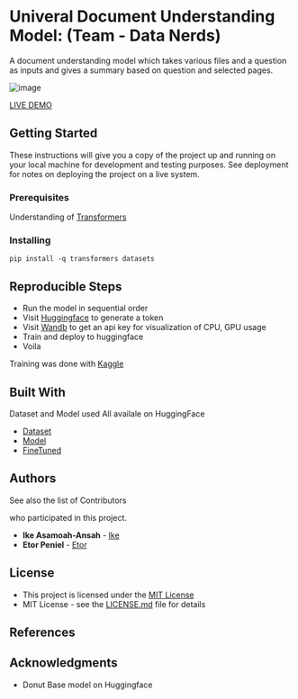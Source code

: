                  
# Univeral Document Understanding Model: (Team - Data Nerds)

A document understanding model which takes various files and a question as inputs and gives a summary based on question and selected pages.

![image](https://github.com/user-attachments/assets/1cdda117-4fcd-4b35-9a8b-295af4ea2e39)

[LIVE DEMO](https://huggingface.co/spaces/pacman2223/docu-model-v3-space)
 
## Getting Started

These instructions will give you a copy of the project up and running on
your local machine for development and testing purposes. See deployment
for notes on deploying the project on a live system.
 
### Prerequisites

Understanding of [Transformers](https://huggingface.co/docs/transformers/)

### Installing

```pip install -q transformers datasets```
 
## Reproducible Steps

- Run the model in sequential order
- Visit [Huggingface](https://www.huggingface.co/) to generate a token
- Visit [Wandb](https://www.wandb.ai/) to get an api key for visualization of CPU, GPU usage
- Train and deploy to huggingface
- Voila

Training was done with [Kaggle](https://www.kaggle.com)
 
## Built With

Dataset and Model used
All availale on HuggingFace

- [Dataset](https://huggingface.co/datasets/nielsr/docvqa_1200_examples_donut)
- [Model](https://huggingface.co/naver-clova-ix/donut-base)
- [FineTuned](https://huggingface.co/pacman2223/univ-docu-model-v3)

 
## Authors

See also the list of Contributors

who participated in this project.

- **Ike Asamoah-Ansah** - [Ike](https://github.com/ikeasamoahansah/)
- **Etor Peniel** - [Etor](https://github.com/peniel18)

 
## License

- This project is licensed under the [MIT License](LICENSE)
- MIT License - see the [LICENSE.md](LICENSE) file for details

## References 
#### 
 
## Acknowledgments

- Donut Base model on Huggingface
